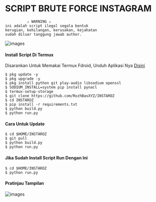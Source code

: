 # SCRIPT BRUTE FORCE INSTAGRAM
```
          ⚠️ WARNING ⚠️
ini adalah script ilegal segala bentuk
kerugian, kehilangan, kerusakan, kejahatan
sudah diluar tanggung jawab author.
```
![images](https://user-images.githubusercontent.com/99103722/194051502-95d438d7-bff5-4b30-8ee6-66da1638acfa.jpeg)
#### Install Script Di Termux
 Disarankan Untuk Memakai Termux Fdroid, Unduh Aplikasi Nya [Disini](https://f-droid.org/repo/com.termux_118.apk)
 ```
 $ pkg update -y
 $ pkg upgrade -y
 $ pkg install python git play-audio libsodium openssl
 $ SODIUM_INSTALL=system pip install pynacl
 $ termux-setup-storage
 $ git clone https://github.com/RozhBasXYZ/INSTAROZ
 $ cd INSTAROZ
 $ pip install -r requirements.txt
 $ python build.py
 $ python run.py
 ```
#### Cara Untuk Update
 ```
 $ cd $HOME/INSTAROZ
 $ git pull
 $ python build.py
 $ python run.py
 ```
#### Jika Sudah Install Script Run Dengan Ini
 ```
 $ cd $HOME/INSTAROZ
 $ python run.py
```
#### Pratinjau Tampilan 
![images](https://i.postimg.cc/3N1CNMGb/20231025-075658.jpg)
